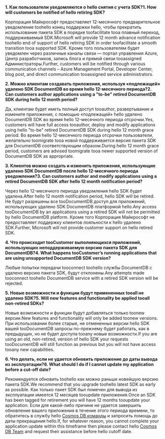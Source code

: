 <span data-ttu-id="9816d-101">**1. Как пользователи уведомляются о hello снятия с учета SDK?**</span><span class="sxs-lookup"><span data-stu-id="9816d-101">**1. How will customers be notified of hello retiring SDK?**</span></span>

<span data-ttu-id="9816d-102">Корпорация Майкрософт предоставляет 12-месячного предварительное уведомление toohello конец поддержки hello, чтобы прекратить использование пакета SDK в порядке toofacilitate tooa плавный переход, поддерживаемый SDK.</span><span class="sxs-lookup"><span data-stu-id="9816d-102">Microsoft will provide 12 month advance notification toohello end of support of hello retiring SDK in order toofacilitate a smooth transition tooa supported SDK.</span></span> <span data-ttu-id="9816d-103">Кроме того пользователям будет уведомлен через различные каналы связи — портал управления Azure, Центр разработчиков, запись блога и прямой связи tooassigned Администраторы.</span><span class="sxs-lookup"><span data-stu-id="9816d-103">Further, customers will be notified through various communication channels – Azure Management Portal, Developer Center, blog post, and direct communication tooassigned service administrators.</span></span>

<span data-ttu-id="9816d-104">**2. Можно клиентам создавать приложения, используя «подлежащей» удалено SDK DocumentDB во время hello 12-месячного периода?**</span><span class="sxs-lookup"><span data-stu-id="9816d-104">**2. Can customers author applications using a "to-be" retired DocumentDB SDK during hello 12 month period?**</span></span> 

<span data-ttu-id="9816d-105">Да, клиентам будет иметь полный доступ tooauthor, развертывание и измените приложения, с помощью «подлежащей» hello удалено DocumentDB SDK во время hello 12-месячного периода отсрочки.</span><span class="sxs-lookup"><span data-stu-id="9816d-105">Yes, customers will have full access tooauthor, deploy and modify applications using hello "to-be" retired DocumentDB SDK during hello 12 month grace period.</span></span> <span data-ttu-id="9816d-106">Во время hello 12-месячного периода отсрочки пользователи, желательно toomigrate tooa новой поддерживается версия пакета SDK для DocumentDB соответствующим образом.</span><span class="sxs-lookup"><span data-stu-id="9816d-106">During hello 12 month grace period, customers are advised toomigrate tooa newer supported version of DocumentDB SDK as appropriate.</span></span>

<span data-ttu-id="9816d-107">**3. Клиентов можно создать и изменить приложения, использующие удалено SDK DocumentDB после hello 12-месячного периода уведомления?**</span><span class="sxs-lookup"><span data-stu-id="9816d-107">**3. Can customers author and modify applications using a retired DocumentDB SDK after hello 12 month notification period?**</span></span>

<span data-ttu-id="9816d-108">Через hello 12-месячного периода уведомления hello SDK будет удалена.</span><span class="sxs-lookup"><span data-stu-id="9816d-108">After hello 12 month notification period, hello SDK will be retired.</span></span> <span data-ttu-id="9816d-109">Не будут разрешены все tooDocumentDB доступ для приложений, использующих удалено SDK DocumentDB платформой hello.</span><span class="sxs-lookup"><span data-stu-id="9816d-109">Any access tooDocumentDB by an applications using a retired SDK will not be permitted by hello DocumentDB platform.</span></span> <span data-ttu-id="9816d-110">Кроме того Корпорация Майкрософт не предоставляет поддержку клиентов лояльности к hello удалено SDK.</span><span class="sxs-lookup"><span data-stu-id="9816d-110">Further, Microsoft will not provide customer support on hello retired SDK.</span></span>

<span data-ttu-id="9816d-111">**4. Что происходит tooCustomer выполняющихся приложений, использующих неподдерживаемую версию пакета SDK для DocumentDB?**</span><span class="sxs-lookup"><span data-stu-id="9816d-111">**4. What happens tooCustomer’s running applications that are using unsupported DocumentDB SDK version?**</span></span>

<span data-ttu-id="9816d-112">Любые попытки передачи tooconnect toohello службы DocumentDB с удалено версию пакета SDK, будут отклонены.</span><span class="sxs-lookup"><span data-stu-id="9816d-112">Any attempts made tooconnect toohello DocumentDB service with a retired SDK version will be rejected.</span></span> 

<span data-ttu-id="9816d-113">**5. Новые возможности и функции будут примененных tooall не удалено SDK?**</span><span class="sxs-lookup"><span data-stu-id="9816d-113">**5. Will new features and functionality be applied tooall non-retired SDKs?**</span></span>

<span data-ttu-id="9816d-114">Новые возможности и функции будут добавляться только toonew версии.</span><span class="sxs-lookup"><span data-stu-id="9816d-114">New features and functionality will only be added toonew versions.</span></span> <span data-ttu-id="9816d-115">При использовании более старые, не отмененных версии hello SDK вашей tooDocumentDB запросы по-прежнему будет работать, как в предыдущих, но не будет доступа tooany новые возможности.</span><span class="sxs-lookup"><span data-stu-id="9816d-115">If you are using an old, non-retired, version of hello SDK your requests tooDocumentDB will still function as previous but you will not have access tooany new capabilities.</span></span>  

<span data-ttu-id="9816d-116">**6. Что делать, если не удается обновить приложение до даты вывода из эксплуатации?**</span><span class="sxs-lookup"><span data-stu-id="9816d-116">**6. What should I do if I cannot update my application before a cut-off date?**</span></span>

<span data-ttu-id="9816d-117">Рекомендуется обновить toohello как можно раньше новейшую версию пакета SDK.</span><span class="sxs-lookup"><span data-stu-id="9816d-117">We recommend that you upgrade toohello latest SDK as early as possible.</span></span> <span data-ttu-id="9816d-118">Как только пакет SDK был помечен для вывода из эксплуатации имеется 12 месяцев tooupdate приложения.</span><span class="sxs-lookup"><span data-stu-id="9816d-118">Once an SDK has been tagged for retirement you will have 12 months tooupdate your application.</span></span> <span data-ttu-id="9816d-119">Если для какой-либо причине не удается завершить обновление вашего приложения в течение этого периода времени, то обратитесь в службу hello [Cosmos DB команды](mailto:askcosmosdb@microsoft.com) и запросить помощь до даты прекращения hello.</span><span class="sxs-lookup"><span data-stu-id="9816d-119">If, for whatever reason, you cannot complete your application update within this timeframe then please contact hello [Cosmos DB Team](mailto:askcosmosdb@microsoft.com) and request their assistance before hello cutoff date.</span></span>


